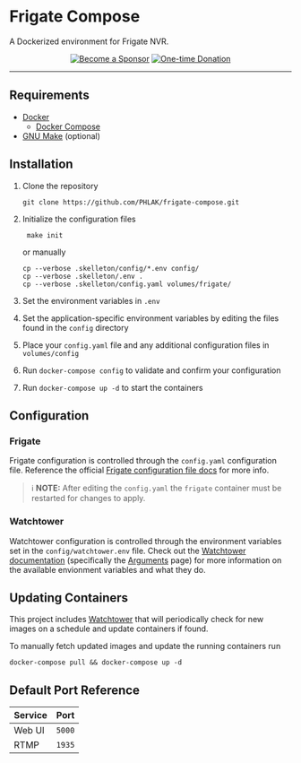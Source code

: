 Frigate Compose
===============

A Dockerized environment for Frigate NVR.

<p align="center">
    <a href="https://github.com/users/PHLAK/sponsorship"><img src="https://img.shields.io/badge/Become_a-Sponsor-cc4195.svg?style=for-the-badge" alt="Become a Sponsor"></a>
    <a href="https://paypal.me/ChrisKankiewicz"><img src="https://img.shields.io/badge/Make_a-Donation-006bb6.svg?style=for-the-badge" alt="One-time Donation"></a>
</p>

---

Requirements
------------

  - [Docker](https://www.docker.com)
    - [Docker Compose](https://docs.docker.com/compose/)
  - [GNU Make](https://www.gnu.org/software/make/) (optional)

Installation
------------
  
  1. Clone the repository

         git clone https://github.com/PHLAK/frigate-compose.git

  2. Initialize the configuration files

          make init

      or manually

         cp --verbose .skelleton/config/*.env config/
         cp --verbose .skelleton/.env .
         cp --verbose .skelleton/config.yaml volumes/frigate/

  3. Set the environment variables in `.env`

  4. Set the application-specific environment variables by editing the files found in the `config` directory

  5. Place your `config.yaml` file and any additional configuration files in `volumes/config`

  6. Run `docker-compose config` to validate and confirm your configuration

  7. Run `docker-compose up -d` to start the containers

Configuration
-------------

### Frigate

Frigate configuration is controlled through the `config.yaml` configuration 
file. Reference the official [Frigate configuration file docs](https://docs.frigate.video/configuration/index)
for more info.

> ℹ️ **NOTE:** After editing the `config.yaml` the `frigate` container must be 
> restarted for changes to apply.

### Watchtower

Watchtower configuration is controlled through the environment variables set in
the `config/watchtower.env` file. Check out the [Watchtower documentation](https://containrrr.dev/watchtower/)
(specifically the [Arguments](https://containrrr.dev/watchtower/arguments/) page)
for more information on the available envionment variables and what they do.

Updating Containers
-------------------

This project includes [Watchtower](https://containrrr.dev/watchtower/) that will
periodically check for new images on a schedule and update containers if found.

To manually fetch updated images and update the running containers run

    docker-compose pull && docker-compose up -d

Default Port Reference
----------------------

| Service | Port  |
| ------- | ----- |
| Web UI | `5000` |
| RTMP   | `1935` |
